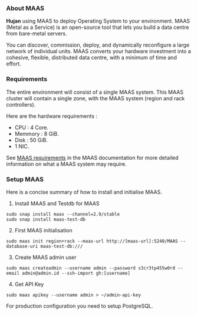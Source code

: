 ### About MAAS

**Hujan** using MAAS to deploy Operating System to your environment. MAAS (Metal as a Service) is an open-source tool that lets you build a data centre from bare-metal servers.  

You can discover, commission, deploy, and dynamically reconfigure a large network of individual units. MAAS converts your hardware investment into a cohesive, flexible, distributed data centre, with a minimum of time and effort.

### Requirements

The entire environment will consist of a single MAAS system. This MAAS cluster will contain a single zone, with the MAAS system (region and rack controllers).  

Here are the hardware requirements :  
- CPU : 4 Core.  
- Memmory : 8 GiB.  
- Disk : 50 GiB.  
- 1 NIC.  

See [MAAS requirements](https://maas.io/docs/snap/2.9/ui/maas-requirements) in the MAAS documentation for more detailed information on what a MAAS system may require.  

### Setup MAAS

Here is a concise summary of how to install and initialise MAAS.  

1. Install MAAS and Testdb for MAAS
```
sudo snap install maas --channel=2.9/stable
sudo snap install maas-test-db
```

2. First MAAS initialisation
```
sudo maas init region+rack --maas-url http://[maas-url]:5240/MAAS --database-uri maas-test-db:///
```

3. Create MAAS admin user
```
sudo maas createadmin --username admin --password s3cr3tp455w0rd --email admin@admin.id --ssh-import gh:[username]
```

4. Get API Key
```
sudo maas apikey --username admin > ~/admin-api-key
```

For production configuration you need to setup PostgreSQL.


